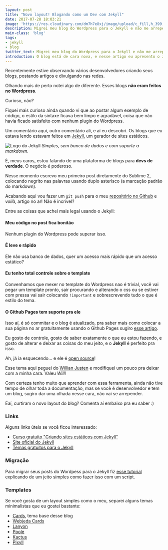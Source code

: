 ```yaml
---
layout: post
title: "Novo layout! Blogando como um Dev com Jekyll"
date: 2017-07-28 18:03:21
image: 'https://res.cloudinary.com/dm7h7e8xj/image/upload/c_fill,h_399,w_760/v1501268554/sunrise_ttb9nk.jpg'
description: Migrei meu blog do Wordpress para o Jekyll e não me arrependo.
main-class: 'blog'
tags:
- jekyll
- blog
twitter_text: Migrei meu blog do Wordpress para o Jekyll e não me arrependo.
introduction: O blog está de cara nova, e nesse artigo eu apresento o Jekyll, uma ferramenta incrível para blogs sobre desenvolvimento.
---
```


Recentemente estive observando vários desenvolvedores criando seus blogs, 
postando artigos e divulgando nas redes.

Olhando mais de perto notei algo de diferente. Esses blogs **não eram feitos no
Wordpress**.

Curioso, não?

Fiquei mais curioso ainda quando vi que ao postar algum exemplo de código, o
estilo da sintaxe ficava bem limpo e agradável, coisa que não havia ficado
satisfeito com nenhum plugin do Wordpress.

Um comentário aqui, outro comentário ali, e aí eu descobri. Os blogs que eu
estava lendo estavam feitos em [Jekyll](https://jekyllrb.com/), um gerador de sites estáticos.

![Logo do Jekyll](http://res.cloudinary.com/dm7h7e8xj/image/upload/v1501269680/jekyll_snrvqw.png)
*Simples, sem banco de dados e com suporte a markdown.*

É, meus caros, estou falando de uma plataforma de blogs para **devs de verdade**.
O negócio é poderoso.

Nesse momento escrevo meu primeiro post diretamente do Sublime 2, colocando
negrito nas palavras usando duplo asterisco (a marcação padrão do markdown).

Acabando aqui vou fazer um `git push` para o meu [repositório no Github](https://github.com/thiagorossener/thiagorossener.github.io) e *voilà*, artigo no ar! Não é incrível?

Entre as coisas que achei mais legal usando o Jekyll:

#### Meu código no post fica bonitão

Nenhum plugin do Wordpress pode superar isso.

#### É leve e rápido

Ele não usa banco de dados, quer um acesso mais rápido que um acesso estático?

#### Eu tenho total controle sobre o template

Convenhamos que mexer no template do Wordpress nao é trivial, você vai pegar um
template pronto, sair procurando e alterando o css ou se estiver com pressa vai
sair colocando `!important` e sobrescrevendo tudo o que é estilo do tema.

#### O Github Pages tem suporte pra ele

Isso aí, é só commitar e o blog é atualizado, pra saber mais como colocar a sua
página no ar gratuitamente usando o Github Pages sugiro [esse artigo](https://willianjusten.com.br/dominio-proprio-no-github-pages/).

Eu gosto de controle, gosto de saber exatamente o que eu estou fazendo, e 
gosto de alterar e deixar as coisas do meu jeito, e o **Jekyll** é perfeito pra isso.

Ah, já ia esquecendo... e ele é [open source](https://github.com/jekyll/jekyll)!

Esse tema aqui peguei do [Willian Justen](https://github.com/willianjusten/cards-jekyll-template) e modifiquei um pouco pra deixar com a minha cara. Valeu *Will*!

Com certeza tenho muito que aprender com essa ferramenta, ainda não tive tempo de
olhar toda a documentação, mas se você é desenvolvedor e tem um blog, sugiro dar
uma olhada nesse cara, não vai se arrepender.

Eaí, curtiram o novo layout do blog? Comenta aí embaixo pra eu saber :)

### Links

Alguns links úteis se você ficou interessado:

- [Curso gratuito "Criando sites estáticos com Jekyll"](https://www.udemy.com/criando-sites-estaticos-com-jekyll/learn/v4/overview)
- [Site oficial do Jekyll](https://jekyllrb.com/)
- [Temas gratuitos para o Jekyll](http://jekyllthemes.org/)

### Migração

Para migrar seus posts do Wordpess para o Jekyll fiz [esse tutorial](https://www.rossener.com/como-migrar-seus-posts-do-wordpress-para-o-jekyll/) explicando de um jeito simples como fazer isso com um script.

### Templates

Se você gosta de um layout simples como o meu, separei alguns temas minimalistas
que eu gostei bastante:

- [Cards](https://willianjusten.com.br/cards-jekyll-template/), tema base desse blog
- [Webjeda Cards](http://webjeda.com/cards/)
- [Lanyon](http://lanyon.getpoole.com/)
- [Poole](http://demo.getpoole.com/)
- [Kactus](http://nick.balestra.ch/2015/Kactus/)
- [Pixyll](http://pixyll.com/)
